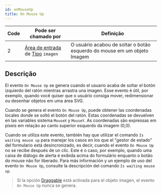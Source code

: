 ```yaml
---
id: onMouseUp
title: On Mouse Up
---
```


| Code | Pode ser chamado por                                                                                       | Definição                                                                |
| ---- | ---------------------------------------------------------------------------------------------------------- | ------------------------------------------------------------------------ |
| 2    | [Área de entrada](FormObjects/input_overview.md) de [Tipo](FormObjects/properties_Object.md#type) `imagen` | O usuário acabou de soltar o botão esquerdo do mouse em um objeto Imagem |

## Descrição

El evento `On Mouse Up` se genera cuando el usuario acaba de soltar el botón izquierdo del ratón mientras arrastra una imagen. Esse evento é útil, por exemplo, quando você quiser que o usuário consiga mover, redimensionar ou desenhar objetos em uma área SVG.

Cuando se genera el evento `On Mouse Up`, puede obtener las coordenadas locales donde se soltó el botón del ratón. Estas coordenadas se devuelven en las variables sistema `MouseX` y `MouseY`. As coordenadas são expressas em píxeis em relação ao canto superior esquerdo da imagem (0,0).

Cuando se utiliza este evento, también hay que utilizar el comando `Is waiting mouse up` para manejar los casos en los que el "gestor de estado" del formulario está desincronizado, es decir, cuando el evento `On Mouse Up` no se recibe después de un clic. Este é o caso, por exemplo, quando uma caixa de diálogo de alerta é exibida acima do formulário enquanto o botão do mouse não for liberado. Para más información y un ejemplo de uso del evento `On Mouse Up`, consulte la descripción del comando `Is waiting mouse up`.

> Si la opción [Draggable](FormObjects/properties_Action.md#draggable) está activada para el objeto imagen, el evento `On Mouse Up` nunca se genera.
